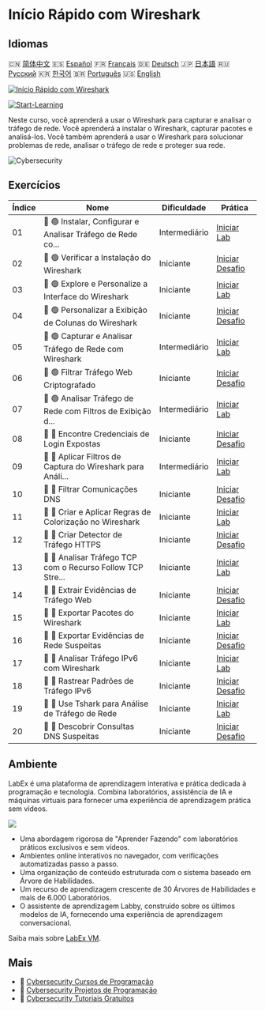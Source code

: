 # Início Rápido com Wireshark

## Idiomas

🇨🇳 [简体中文](README_zh.md) 🇪🇸 [Español](README_es.md) 🇫🇷 [Français](README_fr.md) 🇩🇪 [Deutsch](README_de.md) 🇯🇵 [日本語](README_ja.md) 🇷🇺 [Русский](README_ru.md) 🇰🇷 [한국어](README_ko.md) 🇧🇷 [Português](README_pt.md) 🇺🇸 [English](README.md) 

[![Início Rápido com Wireshark](https://cover-creator.labex.io/quick-start-with-wireshark.png?lang=pt)](https://labex.io/pt/courses/quick-start-with-wireshark)

[![Start-Learning](https://img.shields.io/badge/Start-Learning-whitesmoke?style=for-the-badge)](https://labex.io/pt/courses/quick-start-with-wireshark)

Neste curso, você aprenderá a usar o Wireshark para capturar e analisar o tráfego de rede. Você aprenderá a instalar o Wireshark, capturar pacotes e analisá-los. Você também aprenderá a usar o Wireshark para solucionar problemas de rede, analisar o tráfego de rede e proteger sua rede.

![Cybersecurity](https://img.shields.io/badge/Cybersecurity-whitesmoke?style=for-the-badge&logo=cybersecurity)


## Exercícios

|   Índice | Nome                                                        | Dificuldade   | Prática                                                                                                                                               |
|----------|-------------------------------------------------------------|---------------|-------------------------------------------------------------------------------------------------------------------------------------------------------|
|       01 | 📖 🟢 Instalar, Configurar e Analisar Tráfego de Rede co... | Intermediário | <a target='_blank' href='https://labex.io/pt/tutorials/wireshark-install-configure-and-analyze-network-traffic-with-wireshark-415947'>Iniciar Lab</a> |
|       02 | 🎯 🟢 Verificar a Instalação do Wireshark                   | Iniciante     | <a target='_blank' href='https://labex.io/pt/tutorials/wireshark-verify-wireshark-installation-548783'>Iniciar Desafio</a>                            |
|       03 | 📖 🟢 Explore e Personalize a Interface do Wireshark        | Iniciante     | <a target='_blank' href='https://labex.io/pt/tutorials/wireshark-explore-and-customize-wireshark-interface-415949'>Iniciar Lab</a>                    |
|       04 | 🎯 🟢 Personalizar a Exibição de Colunas do Wireshark       | Iniciante     | <a target='_blank' href='https://labex.io/pt/tutorials/wireshark-customize-wireshark-column-display-548785'>Iniciar Desafio</a>                       |
|       05 | 📖 🟢 Capturar e Analisar Tráfego de Rede com Wireshark     | Intermediário | <a target='_blank' href='https://labex.io/pt/tutorials/wireshark-capture-and-analyze-network-traffic-with-wireshark-415956'>Iniciar Lab</a>           |
|       06 | 🎯 🟢 Filtrar Tráfego Web Criptografado                     | Iniciante     | <a target='_blank' href='https://labex.io/pt/tutorials/wireshark-filter-encrypted-web-traffic-548806'>Iniciar Desafio</a>                             |
|       07 | 📖 🟢 Analisar Tráfego de Rede com Filtros de Exibição d... | Intermediário | <a target='_blank' href='https://labex.io/pt/tutorials/wireshark-analyze-network-traffic-with-wireshark-display-filters-415944'>Iniciar Lab</a>       |
|       08 | 🎯 🔵 Encontre Credenciais de Login Expostas                | Iniciante     | <a target='_blank' href='https://labex.io/pt/tutorials/wireshark-find-exposed-login-credentials-548820'>Iniciar Desafio</a>                           |
|       09 | 📖 🔵 Aplicar Filtros de Captura do Wireshark para Análi... | Intermediário | <a target='_blank' href='https://labex.io/pt/tutorials/wireshark-apply-wireshark-capture-filters-for-network-traffic-analysis-415940'>Iniciar Lab</a> |
|       10 | 🎯 🔵 Filtrar Comunicações DNS                              | Iniciante     | <a target='_blank' href='https://labex.io/pt/tutorials/wireshark-filter-dns-communications-548826'>Iniciar Desafio</a>                                |
|       11 | 📖 🔵 Criar e Aplicar Regras de Colorização no Wireshark    | Iniciante     | <a target='_blank' href='https://labex.io/pt/tutorials/wireshark-create-and-apply-colorizing-rules-in-wireshark-415941'>Iniciar Lab</a>               |
|       12 | 🎯 🔵 Criar Detector de Tráfego HTTPS                       | Iniciante     | <a target='_blank' href='https://labex.io/pt/tutorials/wireshark-create-https-traffic-detector-548831'>Iniciar Desafio</a>                            |
|       13 | 📖 🔵 Analisar Tráfego TCP com o Recurso Follow TCP Stre... | Iniciante     | <a target='_blank' href='https://labex.io/pt/tutorials/wireshark-analyze-tcp-traffic-with-wireshark-follow-tcp-stream-feature-415946'>Iniciar Lab</a> |
|       14 | 🎯 🔵 Extrair Evidências de Tráfego Web                     | Iniciante     | <a target='_blank' href='https://labex.io/pt/tutorials/wireshark-extract-web-traffic-evidence-548842'>Iniciar Desafio</a>                             |
|       15 | 📖 🔵 Exportar Pacotes do Wireshark                         | Iniciante     | <a target='_blank' href='https://labex.io/pt/tutorials/wireshark-export-packets-from-wireshark-415945'>Iniciar Lab</a>                                |
|       16 | 🎯 🔵 Exportar Evidências de Rede Suspeitas                 | Iniciante     | <a target='_blank' href='https://labex.io/pt/tutorials/wireshark-export-suspicious-network-evidence-548847'>Iniciar Desafio</a>                       |
|       17 | 📖 🔵 Analisar Tráfego IPv6 com Wireshark                   | Iniciante     | <a target='_blank' href='https://labex.io/pt/tutorials/wireshark-analyze-ipv6-traffic-with-wireshark-415950'>Iniciar Lab</a>                          |
|       18 | 🎯 🔵 Rastrear Padrões de Tráfego IPv6                      | Iniciante     | <a target='_blank' href='https://labex.io/pt/tutorials/wireshark-track-ipv6-traffic-patterns-548851'>Iniciar Desafio</a>                              |
|       19 | 📖 🔵 Use Tshark para Análise de Tráfego de Rede            | Iniciante     | <a target='_blank' href='https://labex.io/pt/tutorials/wireshark-use-tshark-for-network-traffic-analysis-415942'>Iniciar Lab</a>                      |
|       20 | 🎯 🔵 Descobrir Consultas DNS Suspeitas                     | Iniciante     | <a target='_blank' href='https://labex.io/pt/tutorials/wireshark-uncover-suspicious-dns-queries-548854'>Iniciar Desafio</a>                           |

## Ambiente

LabEx é uma plataforma de aprendizagem interativa e prática dedicada à programação e tecnologia. Combina laboratórios, assistência de IA e máquinas virtuais para fornecer uma experiência de aprendizagem prática sem vídeos.

![](https://tutorial-screenshot.getvm.io/images/vm-1725247253.png)

- Uma abordagem rigorosa de "Aprender Fazendo" com laboratórios práticos exclusivos e sem vídeos.
- Ambientes online interativos no navegador, com verificações automatizadas passo a passo.
- Uma organização de conteúdo estruturada com o sistema baseado em Árvore de Habilidades.
- Um recurso de aprendizagem crescente de 30 Árvores de Habilidades e mais de 6.000 Laboratórios.
- O assistente de aprendizagem Labby, construído sobre os últimos modelos de IA, fornecendo uma experiência de aprendizagem conversacional.

Saiba mais sobre [LabEx VM](https://support.labex.io/using-labex/virtual-machine).

## Mais

- 🔗 [Cybersecurity Cursos de Programação](https://github.com/labex-labs/awesome-programming-courses)
- 🔗 [Cybersecurity Projetos de Programação](https://github.com/labex-labs/awesome-programming-projects)
- 🔗 [Cybersecurity Tutoriais Gratuitos](https://github.com/labex-labs/cybersecurity-free-tutorials)


